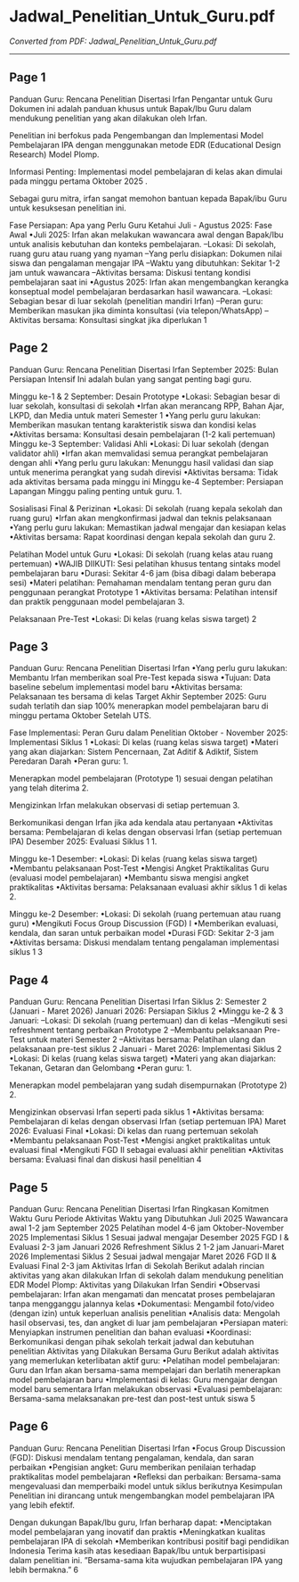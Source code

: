 # Jadwal_Penelitian_Untuk_Guru.pdf

*Converted from PDF: Jadwal_Penelitian_Untuk_Guru.pdf*

---


## Page 1

Panduan Guru: Rencana Penelitian Disertasi Irfan Pengantar untuk Guru Dokumen ini adalah panduan khusus untuk Bapak/Ibu Guru dalam mendukung penelitian yang akan dilakukan oleh Irfan.

 Penelitian ini berfokus pada Pengembangan dan Implementasi Model Pembelajaran IPA dengan menggunakan metode EDR (Educational Design Research) Model Plomp.

 Informasi Penting: Implementasi model pembelajaran di kelas akan dimulai pada minggu pertama Oktober 2025 .

 Sebagai guru mitra, irfan sangat memohon bantuan kepada Bapak/ibu Guru untuk kesuksesan penelitian ini.

 Fase Persiapan: Apa yang Perlu Guru Ketahui Juli - Agustus 2025: Fase Awal •Juli 2025: Irfan akan melakukan wawancara awal dengan Bapak/Ibu untuk analisis kebutuhan dan konteks pembelajaran. –Lokasi: Di sekolah, ruang guru atau ruang yang nyaman –Yang perlu disiapkan: Dokumen nilai siswa dan pengalaman mengajar IPA –Waktu yang dibutuhkan: Sekitar 1-2 jam untuk wawancara –Aktivitas bersama: Diskusi tentang kondisi pembelajaran saat ini •Agustus 2025: Irfan akan mengembangkan kerangka konseptual model pembelajaran berdasarkan hasil wawancara. –Lokasi: Sebagian besar di luar sekolah (penelitian mandiri Irfan) –Peran guru: Memberikan masukan jika diminta konsultasi (via telepon/WhatsApp) –Aktivitas bersama: Konsultasi singkat jika diperlukan 1

## Page 2

Panduan Guru: Rencana Penelitian Disertasi Irfan September 2025: Bulan Persiapan Intensif Ini adalah bulan yang sangat penting bagi guru.

 Minggu ke-1 & 2 September: Desain Prototype •Lokasi: Sebagian besar di luar sekolah, konsultasi di sekolah •Irfan akan merancang RPP, Bahan Ajar, LKPD, dan Media untuk materi Semester 1 •Yang perlu guru lakukan: Memberikan masukan tentang karakteristik siswa dan kondisi kelas •Aktivitas bersama: Konsultasi desain pembelajaran (1-2 kali pertemuan) Minggu ke-3 September: Validasi Ahli •Lokasi: Di luar sekolah (dengan validator ahli) •Irfan akan memvalidasi semua perangkat pembelajaran dengan ahli •Yang perlu guru lakukan: Menunggu hasil validasi dan siap untuk menerima perangkat yang sudah direvisi •Aktivitas bersama: Tidak ada aktivitas bersama pada minggu ini Minggu ke-4 September: Persiapan Lapangan Minggu paling penting untuk guru. 1.

Sosialisasi Final & Perizinan •Lokasi: Di sekolah (ruang kepala sekolah dan ruang guru) •Irfan akan mengkonfirmasi jadwal dan teknis pelaksanaan •Yang perlu guru lakukan: Memastikan jadwal mengajar dan kesiapan kelas •Aktivitas bersama: Rapat koordinasi dengan kepala sekolah dan guru 2.

Pelatihan Model untuk Guru •Lokasi: Di sekolah (ruang kelas atau ruang pertemuan) •WAJIB DIIKUTI: Sesi pelatihan khusus tentang sintaks model pembelajaran baru •Durasi: Sekitar 4-6 jam (bisa dibagi dalam beberapa sesi) •Materi pelatihan: Pemahaman mendalam tentang peran guru dan penggunaan perangkat Prototype 1 •Aktivitas bersama: Pelatihan intensif dan praktik penggunaan model pembelajaran 3.

Pelaksanaan Pre-Test •Lokasi: Di kelas (ruang kelas siswa target) 2

## Page 3

Panduan Guru: Rencana Penelitian Disertasi Irfan •Yang perlu guru lakukan: Membantu Irfan memberikan soal Pre-Test kepada siswa •Tujuan: Data baseline sebelum implementasi model baru •Aktivitas bersama: Pelaksanaan tes bersama di kelas Target Akhir September 2025: Guru sudah terlatih dan siap 100% menerapkan model pembelajaran baru di minggu pertama Oktober Setelah UTS.

 Fase Implementasi: Peran Guru dalam Penelitian Oktober - November 2025: Implementasi Siklus 1 •Lokasi: Di kelas (ruang kelas siswa target) •Materi yang akan diajarkan: Sistem Pencernaan, Zat Aditif & Adiktif, Sistem Peredaran Darah •Peran guru: 1.

 Menerapkan model pembelajaran (Prototype 1) sesuai dengan pelatihan yang telah diterima 2.

 Mengizinkan Irfan melakukan observasi di setiap pertemuan 3.

 Berkomunikasi dengan Irfan jika ada kendala atau pertanyaan •Aktivitas bersama: Pembelajaran di kelas dengan observasi Irfan (setiap pertemuan IPA) Desember 2025: Evaluasi Siklus 1 1.

Minggu ke-1 Desember: •Lokasi: Di kelas (ruang kelas siswa target) •Membantu pelaksanaan Post-Test •Mengisi Angket Praktikalitas Guru (evaluasi model pembelajaran) •Membantu siswa mengisi angket praktikalitas •Aktivitas bersama: Pelaksanaan evaluasi akhir siklus 1 di kelas 2.

Minggu ke-2 Desember: •Lokasi: Di sekolah (ruang pertemuan atau ruang guru) •Mengikuti Focus Group Discussion (FGD) I •Memberikan evaluasi, kendala, dan saran untuk perbaikan model •Durasi FGD: Sekitar 2-3 jam •Aktivitas bersama: Diskusi mendalam tentang pengalaman implementasi siklus 1 3

## Page 4

Panduan Guru: Rencana Penelitian Disertasi Irfan Siklus 2: Semester 2 (Januari - Maret 2026) Januari 2026: Persiapan Siklus 2 •Minggu ke-2 & 3 Januari: –Lokasi: Di sekolah (ruang pertemuan) dan di kelas –Mengikuti sesi refreshment tentang perbaikan Prototype 2 –Membantu pelaksanaan Pre-Test untuk materi Semester 2 –Aktivitas bersama: Pelatihan ulang dan pelaksanaan pre-test siklus 2 Januari - Maret 2026: Implementasi Siklus 2 •Lokasi: Di kelas (ruang kelas siswa target) •Materi yang akan diajarkan: Tekanan, Getaran dan Gelombang •Peran guru: 1.

 Menerapkan model pembelajaran yang sudah disempurnakan (Prototype 2) 2.

 Mengizinkan observasi Irfan seperti pada siklus 1 •Aktivitas bersama: Pembelajaran di kelas dengan observasi Irfan (setiap pertemuan IPA) Maret 2026: Evaluasi Final •Lokasi: Di kelas dan ruang pertemuan sekolah •Membantu pelaksanaan Post-Test •Mengisi angket praktikalitas untuk evaluasi final •Mengikuti FGD II sebagai evaluasi akhir penelitian •Aktivitas bersama: Evaluasi final dan diskusi hasil penelitian 4

## Page 5

Panduan Guru: Rencana Penelitian Disertasi Irfan Ringkasan Komitmen Waktu Guru Periode Aktivitas Waktu yang Dibutuhkan Juli 2025 Wawancara awal 1-2 jam September 2025 Pelatihan model 4-6 jam Oktober-November 2025 Implementasi Siklus 1 Sesuai jadwal mengajar Desember 2025 FGD I & Evaluasi 2-3 jam Januari 2026 Refreshment Siklus 2 1-2 jam Januari-Maret 2026 Implementasi Siklus 2 Sesuai jadwal mengajar Maret 2026 FGD II & Evaluasi Final 2-3 jam Aktivitas Irfan di Sekolah Berikut adalah rincian aktivitas yang akan dilakukan Irfan di sekolah dalam mendukung penelitian EDR Model Plomp: Aktivitas yang Dilakukan Irfan Sendiri •Observasi pembelajaran: Irfan akan mengamati dan mencatat proses pembelajaran tanpa mengganggu jalannya kelas •Dokumentasi: Mengambil foto/video (dengan izin) untuk keperluan analisis penelitian •Analisis data: Mengolah hasil observasi, tes, dan angket di luar jam pembelajaran •Persiapan materi: Menyiapkan instrumen penelitian dan bahan evaluasi •Koordinasi: Berkomunikasi dengan pihak sekolah terkait jadwal dan kebutuhan penelitian Aktivitas yang Dilakukan Bersama Guru Berikut adalah aktivitas yang memerlukan keterlibatan aktif guru: •Pelatihan model pembelajaran: Guru dan Irfan akan bersama-sama mempelajari dan berlatih menerapkan model pembelajaran baru •Implementasi di kelas: Guru mengajar dengan model baru sementara Irfan melakukan observasi •Evaluasi pembelajaran: Bersama-sama melaksanakan pre-test dan post-test untuk siswa 5

## Page 6

Panduan Guru: Rencana Penelitian Disertasi Irfan •Focus Group Discussion (FGD): Diskusi mendalam tentang pengalaman, kendala, dan saran perbaikan •Pengisian angket: Guru memberikan penilaian terhadap praktikalitas model pembelajaran •Refleksi dan perbaikan: Bersama-sama mengevaluasi dan memperbaiki model untuk siklus berikutnya Kesimpulan Penelitian ini dirancang untuk mengembangkan model pembelajaran IPA yang lebih efektif.

 Dengan dukungan Bapak/Ibu guru, Irfan berharap dapat: •Menciptakan model pembelajaran yang inovatif dan praktis •Meningkatkan kualitas pembelajaran IPA di sekolah •Memberikan kontribusi positif bagi pendidikan Indonesia Terima kasih atas kesediaan Bapak/Ibu untuk berpartisipasi dalam penelitian ini. ”Bersama-sama kita wujudkan pembelajaran IPA yang lebih bermakna.” 6
